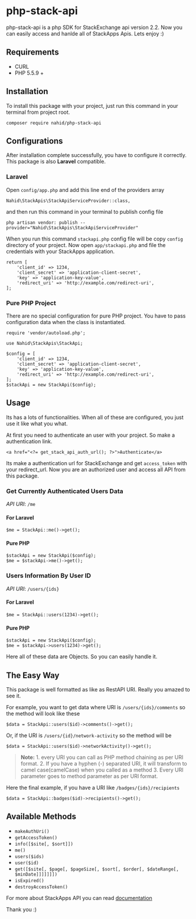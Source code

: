 # php-stack-api

php-stack-api is a php SDK for StackExchange api version 2.2. Now you can easily access and hanlde all of StackApps Apis. Lets enjoy :)

## Requirements

- CURL
- PHP 5.5.9 +

## Installation

To install this package with your project, just run this command in your terminal from project root.

```shell
composer require nahid/php-stack-api
```

## Configurations

After installation complete successfully, you have to configure it correctly. This package is also **Laravel** compatible. 
### Laravel 

Open `config/app.php` and add this line end of the providers array

```
Nahid\StackApis\StackApiServiceProvider::class,
```

and then run this command in your terminal to publish config file

```
php artisan vendor: publish --provider="Nahid\StackApis\StackApiServiceProvider"
```
When you run this command `stackapi.php` config file will be copy `config` directory of your project. Now open `app/stackapi.php` and file the credentials with your StackApps application.

```
return [
    'client_id' => 1234,
    'client_secret' => 'application-client-secret',
    'key' => 'application-key-value',
    'redirect_uri' => 'http://example.com/redirect-uri',
];
```
### Pure PHP Project

There are no special configuration for pure PHP project. You have to pass configuration data when the class is instantiated.


```
require 'vendor/autoload.php';

use Nahid\StackApis\StackApi;

$config = [
    'client_id' => 1234,
    'client_secret' => 'application-client-secret',
    'key' => 'application-key-value',
    'redirect_uri' => 'http://example.com/redirect-uri',
];
$stackApi = new StackApi($config);
```

## Usage

Its has a lots of functionalities. When all of these are configured, you just use it like what you what.

At first you need to authenticate an user with your project. So make a authentication link.


```
<a href="<?= get_stack_api_auth_url(); ?>">Authenticate</a>
```

Its make a authentication url for StackExchange and get `access_token` with your redirect_url. Now you are an authorized user and access all API from this package.

### Get Currently Authenticated Users Data

*API URI*: `/me`

#### For Laravel

```
$me = StackApi::me()->get();
```

#### Pure PHP

```
$stackApi = new StackApi($config);
$me = $stackApi->me()->get();
```

### Users Information By User ID

*API URI*: `/users/{ids}`

#### For Laravel

```
$me = StackApi::users(1234)->get();
```

#### Pure PHP

```
$stackApi = new StackApi($config);
$me = $stackApi->users(1234)->get();
```

Here all of these data are Objects. So you can easily handle it. 


## The Easy Way

This package is well formatted as like as RestAPI URI. Really you amazed to see it.

For example, you want to get data where URI is `/users/{ids}/comments` so the method will look like these

```
$data = StackApi::users($id)->comments()->get();
```

Or, if the URI is `/users/{id}/network-activity` so the method will be 

```
$data = StackApi::users($id)->networkActivity()->get();
```

> **Note:** 1. every URI you can call as PHP method chaining as per URI format.
> 2. If you have a hyphen (-) separated URI, it will transform to camel case(camelCase) when you called as a method
> 3. Every URI parameter goes to method parameter as per URI format. 

Here the final example, if you have a URI like `/badges/{ids}/recipients`

```
$data = StackApi::badges($id)->recipients()->get();
```

## Available Methods

- `makeAuthUri()`
- `getAccessToken()`
- `info([$site[, $sort]])`
- `me()`
- `users($ids)`
- `user($id)`
- `get([$site[, $page[, $pageSize[, $sort[, $order[, $dateRange[, $minDate]]]]]]])`
- `isExpired()`
- `destroyAccessToken()`

For more about StackApps API you can read [documentation](https://api.stackexchange.com/docs)

Thank you :)



